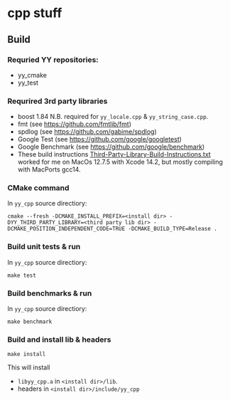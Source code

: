 # cpp stuff
## Build
### Requried YY repositories:
* yy_cmake
* yy_test

### Requrired 3rd party libraries
* boost 1.84 N.B. required for `yy_locale.cpp` & `yy_string_case.cpp`.
* fmt (see https://github.com/fmtlib/fmt)
* spdlog (see https://github.com/gabime/spdlog)
* Google Test (see https://github.com/google/googletest)
* Google Benchmark (see https://github.com/google/benchmark)
* These build instructions [Third-Party-Library-Build-Instructions.txt](https://gist.github.com/yafiyogi/8cc25cca91b6b38f50906ca8d5667bf2) worked for me on MacOs 12.7.5 with Xcode 14.2, but mostly compiling with MacPorts gcc14.

### CMake command
In `yy_cpp` source directiory:
```
cmake --fresh -DCMAKE_INSTALL_PREFIX=<install dir> -DYY_THIRD_PARTY_LIBRARY=<third party lib dir> -DCMAKE_POSITION_INDEPENDENT_CODE=TRUE -DCMAKE_BUILD_TYPE=Release .
```

### Build unit tests & run
In `yy_cpp` source directiory:
```
make test
```
### Build benchmarks & run
In `yy_cpp` source directiory:
```
make benchmark
```
### Build and install lib & headers
```
make install
```
This will install
* `libyy_cpp.a` in `<install dir>/lib`.
* headers in `<install dir>/include/yy_cpp`
